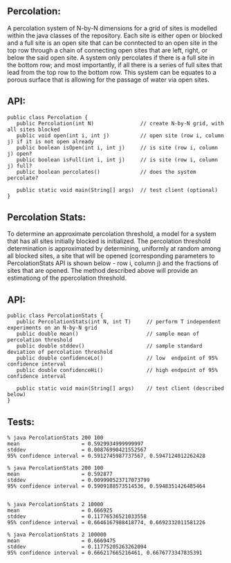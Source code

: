 ## Percolation:

A percolation system of N-by-N dimensions for a grid of sites is modelled within the java classes of the repository. Each site is either open or blocked and a full site is an open site that can be conntected to an open site in the top row through a chain of connecting open sites that are left, right, or below the said open site. A system only percolates if there is a full site in the bottom row; and most importantly, if all there is a series of full sites that lead from the top row to the bottom row. This system can be equates to a porous surface that is allowing for the passage of water via open sites.

## API:
```
public class Percolation {
   public Percolation(int N)               // create N-by-N grid, with all sites blocked
   public void open(int i, int j)          // open site (row i, column j) if it is not open already
   public boolean isOpen(int i, int j)     // is site (row i, column j) open?
   public boolean isFull(int i, int j)     // is site (row i, column j) full?
   public boolean percolates()             // does the system percolate?

   public static void main(String[] args)  // test client (optional)
}
```



## Percolation Stats:

To determine an approximate percolation threshold, a model for a system that has all sites initially blocked is initialized. The percolation threshold determination is approximated by determining, uniformly at random among all blocked sites, a site that will be opened (corresponding parameters to PercolationStats API is shown below - row i, column j) and the fractions of sites that are opened. The method described above will provide an estimationg of the ppercolation threshold. 

## API:
```
public class PercolationStats {
   public PercolationStats(int N, int T)     // perform T independent experiments on an N-by-N grid
   public double mean()                      // sample mean of percolation threshold
   public double stddev()                    // sample standard deviation of percolation threshold
   public double confidenceLo()              // low  endpoint of 95% confidence interval
   public double confidenceHi()              // high endpoint of 95% confidence interval

   public static void main(String[] args)    // test client (described below)
}
```

## Tests: 
```
% java PercolationStats 200 100
mean                    = 0.5929934999999997
stddev                  = 0.00876990421552567
95% confidence interval = 0.5912745987737567, 0.5947124012262428

% java PercolationStats 200 100
mean                    = 0.592877
stddev                  = 0.009990523717073799
95% confidence interval = 0.5909188573514536, 0.5948351426485464


% java PercolationStats 2 10000
mean                    = 0.666925
stddev                  = 0.11776536521033558
95% confidence interval = 0.6646167988418774, 0.6692332011581226

% java PercolationStats 2 100000
mean                    = 0.6669475
stddev                  = 0.11775205263262094
95% confidence interval = 0.666217665216461, 0.6676773347835391

